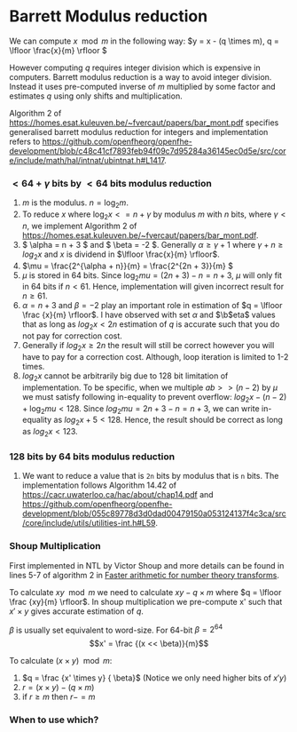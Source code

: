 # Barrett Modulus reduction

We can compute $x \mod m$ in the following way:
$y = x - (q \times m), q = \lfloor \frac{x}{m} \rfloor $

However computing $q$ requires integer division which is expensive in computers. Barrett modulus reduction is a way to avoid integer division. Instead it uses pre-computed inverse of $m$ multiplied by some factor and estimates $q$ using only shifts and multiplication.

Algorithm 2 of https://homes.esat.kuleuven.be/~fvercaut/papers/bar_mont.pdf specifies generalised barrett modulus reduction for integers and implementation refers to https://github.com/openfheorg/openfhe-development/blob/c48c41cf7893feb94f09c7d95284a36145ec0d5e/src/core/include/math/hal/intnat/ubintnat.h#L1417.

### $<64 + \gamma$ bits by $<64$ bits modulus reduction

1. $m$ is the modulus. $n = \log_2m$.
2. To reduce $x$ where $\log_2x <= n + \gamma$ by modulus $m$ with $n$ bits, where $\gamma < n$, we implement Algorithm 2 of https://homes.esat.kuleuven.be/~fvercaut/papers/bar_mont.pdf.
3. $ \alpha = n + 3 $ and $ \beta = -2 $. Generally $\alpha \ge  \gamma + 1$ where $\gamma + n \ge log_{2} x$ and $x$ is dividend in $\lfloor \frac{x}{m} \rfloor$.
4. $\mu = \frac{2^{\alpha + n}}{m} = \frac{2^{2n + 3}}{m} $
5. $\mu$ is stored in 64 bits. Since $\log_2mu = (2n+3) - n = n+3$, $\mu$ will only fit in 64 bits if $n < 61$. Hence, implementation will given incorrect result for $n \ge 61$.
6. $\alpha = n+3$ and $\beta = -2$ play an important role in estimation of $q = \lfloor \frac {x}{m} \rfloor$. I have observed with set $\alpha$ and $\b$eta$ values that as long as $log_2x < 2n$ estimation of $q$ is accurate such that you do not pay for correction cost.
7. Generally if $log_2x \ge 2n$ the result will still be correct however you will have to pay for a correction cost. Although, loop iteration is limited to 1-2 times.
8. $log_2x$ cannot be arbitrarily big due to 128 bit limitation of implementation. To be specific, when we multiple $ab >> (n-2)$ by $\mu$ we must satisfy following in-equality to prevent overflow: $log_2x - (n-2) + \log_2mu < 128$. Since $log_2mu = 2n + 3 - n = n + 3$, we can write in-equality as $log_2x + 5 < 128$. Hence, the result should be correct as long as $log_2x < 123$.

### 128 bits by 64 bits modulus reduction

1. We want to reduce a value that is `2n` bits by modulus that is `n` bits. The implementation follows Algorithm 14.42 of https://cacr.uwaterloo.ca/hac/about/chap14.pdf and https://github.com/openfheorg/openfhe-development/blob/055c89778d3d0dad00479150a053124137f4c3ca/src/core/include/utils/utilities-int.h#L59.

### Shoup Multiplication

First implemented in NTL by Victor Shoup and more details can be found in lines 5-7 of algorithm 2 in [Faster arithmetic for number theory transforms](https://arxiv.org/pdf/1205.2926.pdf).

To calculate $xy \mod m$ we need to calculate $xy - q \times m$ where $q = \lfloor \frac {xy}{m} \rfloor$. In shoup multiplication we pre-compute x' such that $x' \times y$ gives accurate estimation of $q$.

$\beta$ is usually set equivalent to word-size. For 64-bit $\beta = 2^{64}$
$$x' = \frac {(x << \beta)}{m}$$

To calculate $(x \times y) \mod m$:

1. $q = \frac {x' \times y} { \beta}$ (Notice we only need higher bits of $x'y$)
2. $r = (x \times y ) - (q \times m)$
3. if $r \ge m$ then $r-=m$

### When to use which?
